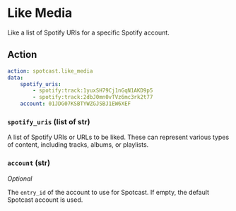 # Like Media

Like a list of Spotify URIs for a specific Spotify account.

## Action

```yaml
action: spotcast.like_media
data:
    spotify_uris:
        - spotify:track:1yuxSH79Cj1nGqN1AKD9p5
        - spotify:track:2dbJ0mn0vTVz6mc3rk2t77
    account: 01JDG07KSBTYWZGJSBJ1EW6XEF
```
### `spotify_uris` (list of str)

A list of Spotify URIs or URLs to be liked. These can represent various types of content, including tracks, albums, or playlists.

### `account` (str)

*Optional*

The `entry_id` of the account to use for Spotcast. If empty, the default Spotcast account is used.

